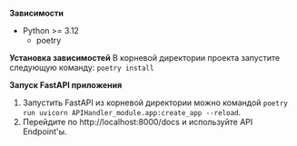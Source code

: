 **Зависимости**
- Python >= 3.12
   - poetry

**Установка зависимостей**
В корневой директории проекта запустите следующую команду: ```poetry install```

**Запуск FastAPI приложения**
1. Запустить FastAPI из корневой директории можно командой ```poetry run uvicorn APIHandler_module.app:create_app --reload```.
2. Перейдите по http://localhost:8000/docs и используйте API Endpoint'ы.
